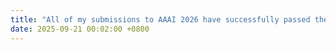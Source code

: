 ```yaml
---
title: "All of my submissions to AAAI 2026 have successfully passed the first-round review ！"
date: 2025-09-21 00:02:00 +0800
---
```

